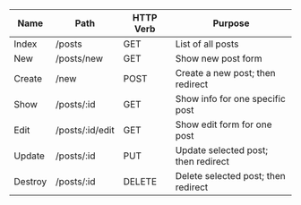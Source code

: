 | Name    | Path  | HTTP Verb | Purpose  |
|---------|---|---|---|
| Index   | /posts | GET | List of all posts | Post.find()
| New     | /posts/new | GET | Show new post form | N/A
| Create  | /new | POST | Create a new post; then redirect | Post.create()
| Show    | /posts/:id | GET | Show info for one specific post | Post.findById()
| Edit    | /posts/:id/edit | GET | Show edit form for one post | Post.findById()
| Update  | /posts/:id | PUT | Update selected post; then redirect | Post.findByIdAndUpdate()
| Destroy | /posts/:id | DELETE | Delete selected post; then redirect | Post.findByIdAndRemove()
